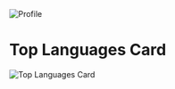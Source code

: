 
 <img width="" src="https://user-images.githubusercontent.com/96972017/163828557-73188bfb-8ed4-453c-a766-f264ad778bd7.png" align="center" alt="Profile" />
 
 # Top Languages Card
![Top Languages Card](https://github-readme-stats.vercel.app/api/top-langs/?username=kingorianderson&layout=compact)



<!---
![Top Languages Card](https://github-readme-stats.vercel.app/api/top-langs/?username=kingorianderson&layout=compact)
kingorianderson/kingorianderson is a ✨ special ✨ repository because its `README.md` (this file) appears on your GitHub profile.
You can click the Preview link to take a look at your changes.
--->
